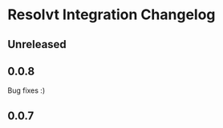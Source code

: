 <!-- Keep a Changelog guide -> https://keepachangelog.com -->

# Resolvt Integration Changelog

## Unreleased

## 0.0.8
Bug fixes :)

## 0.0.7

